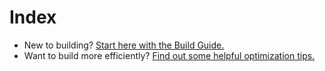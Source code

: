 # Index

 - New to building? [Start here with the Build Guide.](build-guide.md)
 - Want to build more efficiently? [Find out some helpful optimization tips.](build-tips.md)
